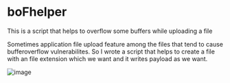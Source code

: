 # boFhelper
This is a script that helps to overflow some buffers while uploading a file


Sometimes application file upload feature among the files that tend to cause bufferoverflow vulnerabilites. So I wrote a script that helps to create a file with an file extension which we want and it writes payload as we want.


![image](https://user-images.githubusercontent.com/65029938/169719536-3f611802-df8a-45e8-b095-cbaa3b3a645e.png)

